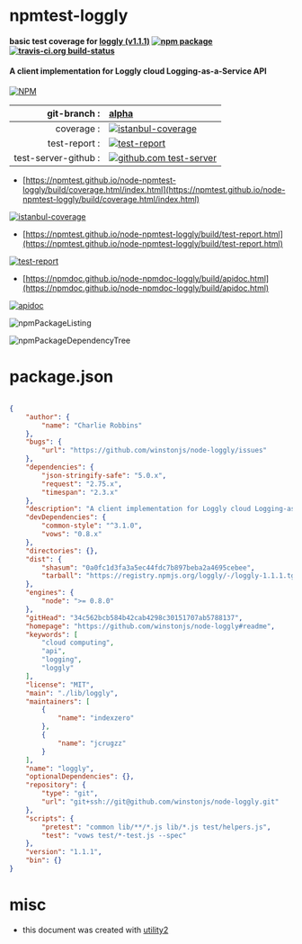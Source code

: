 # npmtest-loggly

#### basic test coverage for  [loggly (v1.1.1)](https://github.com/winstonjs/node-loggly#readme)  [![npm package](https://img.shields.io/npm/v/npmtest-loggly.svg?style=flat-square)](https://www.npmjs.org/package/npmtest-loggly) [![travis-ci.org build-status](https://api.travis-ci.org/npmtest/node-npmtest-loggly.svg)](https://travis-ci.org/npmtest/node-npmtest-loggly)

#### A client implementation for Loggly cloud Logging-as-a-Service API

[![NPM](https://nodei.co/npm/loggly.png?downloads=true&downloadRank=true&stars=true)](https://www.npmjs.com/package/loggly)

| git-branch : | [alpha](https://github.com/npmtest/node-npmtest-loggly/tree/alpha)|
|--:|:--|
| coverage : | [![istanbul-coverage](https://npmtest.github.io/node-npmtest-loggly/build/coverage.badge.svg)](https://npmtest.github.io/node-npmtest-loggly/build/coverage.html/index.html)|
| test-report : | [![test-report](https://npmtest.github.io/node-npmtest-loggly/build/test-report.badge.svg)](https://npmtest.github.io/node-npmtest-loggly/build/test-report.html)|
| test-server-github : | [![github.com test-server](https://npmtest.github.io/node-npmtest-loggly/GitHub-Mark-32px.png)](https://npmtest.github.io/node-npmtest-loggly/build/app/index.html) | | build-artifacts : | [![build-artifacts](https://npmtest.github.io/node-npmtest-loggly/glyphicons_144_folder_open.png)](https://github.com/npmtest/node-npmtest-loggly/tree/gh-pages/build)|

- [https://npmtest.github.io/node-npmtest-loggly/build/coverage.html/index.html](https://npmtest.github.io/node-npmtest-loggly/build/coverage.html/index.html)

[![istanbul-coverage](https://npmtest.github.io/node-npmtest-loggly/build/screenCapture.buildCi.browser.%252Ftmp%252Fbuild%252Fcoverage.lib.html.png)](https://npmtest.github.io/node-npmtest-loggly/build/coverage.html/index.html)

- [https://npmtest.github.io/node-npmtest-loggly/build/test-report.html](https://npmtest.github.io/node-npmtest-loggly/build/test-report.html)

[![test-report](https://npmtest.github.io/node-npmtest-loggly/build/screenCapture.buildCi.browser.%252Ftmp%252Fbuild%252Ftest-report.html.png)](https://npmtest.github.io/node-npmtest-loggly/build/test-report.html)

- [https://npmdoc.github.io/node-npmdoc-loggly/build/apidoc.html](https://npmdoc.github.io/node-npmdoc-loggly/build/apidoc.html)

[![apidoc](https://npmdoc.github.io/node-npmdoc-loggly/build/screenCapture.buildCi.browser.%252Ftmp%252Fbuild%252Fapidoc.html.png)](https://npmdoc.github.io/node-npmdoc-loggly/build/apidoc.html)

![npmPackageListing](https://npmtest.github.io/node-npmtest-loggly/build/screenCapture.npmPackageListing.svg)

![npmPackageDependencyTree](https://npmtest.github.io/node-npmtest-loggly/build/screenCapture.npmPackageDependencyTree.svg)



# package.json

```json

{
    "author": {
        "name": "Charlie Robbins"
    },
    "bugs": {
        "url": "https://github.com/winstonjs/node-loggly/issues"
    },
    "dependencies": {
        "json-stringify-safe": "5.0.x",
        "request": "2.75.x",
        "timespan": "2.3.x"
    },
    "description": "A client implementation for Loggly cloud Logging-as-a-Service API",
    "devDependencies": {
        "common-style": "^3.1.0",
        "vows": "0.8.x"
    },
    "directories": {},
    "dist": {
        "shasum": "0a0fc1d3fa3a5ec44fdc7b897beba2a4695cebee",
        "tarball": "https://registry.npmjs.org/loggly/-/loggly-1.1.1.tgz"
    },
    "engines": {
        "node": ">= 0.8.0"
    },
    "gitHead": "34c562bcb584b42cab4298c30151707ab5788137",
    "homepage": "https://github.com/winstonjs/node-loggly#readme",
    "keywords": [
        "cloud computing",
        "api",
        "logging",
        "loggly"
    ],
    "license": "MIT",
    "main": "./lib/loggly",
    "maintainers": [
        {
            "name": "indexzero"
        },
        {
            "name": "jcrugzz"
        }
    ],
    "name": "loggly",
    "optionalDependencies": {},
    "repository": {
        "type": "git",
        "url": "git+ssh://git@github.com/winstonjs/node-loggly.git"
    },
    "scripts": {
        "pretest": "common lib/**/*.js lib/*.js test/helpers.js",
        "test": "vows test/*-test.js --spec"
    },
    "version": "1.1.1",
    "bin": {}
}
```



# misc
- this document was created with [utility2](https://github.com/kaizhu256/node-utility2)
